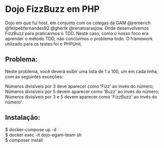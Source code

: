 # Dojo FizzBuzz em PHP

Dojo em que fui host, em conjunto com os colegas da GAM @jremerich @felipebfernandes92 @ghertk @renatoaraujow. Onde desenvolvemos FizzBuzz para praticarmos o TDD.
Neste caso, como o nosso foco era aprender o método TDD, não concluímos o problema todo. O framework utilizado para os testes foi  o PHPUnit.

<h2>Problema:</h2>

Neste problema, você deverá exibir uma lista de 1 a 100, um em cada linha, com as seguintes exceções:

Números divisíveis por 3 deve aparecer como 'Fizz' ao invés do número; </br>
Números divisíveis por 5 devem aparecer como 'Buzz' ao invés do número; </br>
Números divisíveis por 3 e 5 devem aparecer como 'FizzBuzz' ao invés do número'. </br>

<h2>Instalação:</h2>

$ docker-compose up -d </br>
$ docker exec -it dojo-egam-team sh </br>
$ composer install </br>
